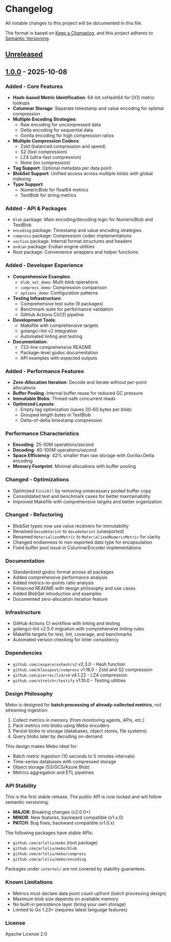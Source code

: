 # Changelog

All notable changes to this project will be documented in this file.

The format is based on [Keep a Changelog](https://keepachangelog.com/en/1.1.0/),
and this project adheres to [Semantic Versioning](https://semver.org/spec/v2.0.0.html).

## [Unreleased]

## [1.0.0] - 2025-10-08

### Added - Core Features
- **Hash-based Metric Identification**: 64-bit xxHash64 for O(1) metric lookups
- **Columnar Storage**: Separate timestamp and value encoding for optimal compression
- **Multiple Encoding Strategies**:
  - Raw encoding for uncompressed data
  - Delta encoding for sequential data
  - Gorilla encoding for high compression ratios
- **Multiple Compression Codecs**:
  - Zstd (balanced compression and speed)
  - S2 (fast compression)
  - LZ4 (ultra-fast compression)
  - None (no compression)
- **Tag Support**: Optional metadata per data point
- **BlobSet Support**: Unified access across multiple blobs with global indexing
- **Type Support**:
  - NumericBlob for float64 metrics
  - TextBlob for string metrics

### Added - API & Packages
- `blob` package: Main encoding/decoding logic for NumericBlob and TextBlob
- `encoding` package: Timestamp and value encoding strategies
- `compress` package: Compression codec implementations
- `section` package: Internal format structures and headers
- `endian` package: Endian engine utilities
- Root package: Convenience wrappers and helper functions

### Added - Developer Experience
- **Comprehensive Examples**:
  - `blob_set_demo`: Multi-blob operations
  - `compress_demo`: Compression comparison
  - `options_demo`: Configuration patterns
- **Testing Infrastructure**:
  - Comprehensive test suite (9 packages)
  - Benchmark suite for performance validation
  - GitHub Actions CI/CD pipeline
- **Development Tools**:
  - Makefile with comprehensive targets
  - golangci-lint v2 integration
  - Automated linting and testing
- **Documentation**:
  - 723-line comprehensive README
  - Package-level godoc documentation
  - API examples with expected outputs

### Added - Performance Features
- **Zero-Allocation Iteration**: Decode and iterate without per-point allocations
- **Buffer Pooling**: Internal buffer reuse for reduced GC pressure
- **Immutable Blobs**: Thread-safe concurrent reads
- **Optimized Layouts**:
  - Empty tag optimization (saves 20-60 bytes per blob)
  - Grouped length bytes in TextBlob
  - Delta-of-delta timestamp compression

### Performance Characteristics
- **Encoding**: 25-50M operations/second
- **Decoding**: 40-100M operations/second
- **Space Efficiency**: 42% smaller than raw storage with Gorilla+Delta encoding
- **Memory Footprint**: Minimal allocations with buffer pooling

### Changed - Optimizations
- Optimized `Finish()` by removing unnecessary pooled buffer copy
- Consolidated test and benchmark cases for better maintainability
- Improved Makefile with comprehensive targets and better organization

### Changed - Refactoring
- BlobSet types now use value receivers for immutability
- Renamed `DecodeVarint` to `decodeVarint` (unexported)
- Renamed `MaterializedMetric` to `MaterializedNumericMetric` for clarity
- Changed endianness to non-exported data type for encapsulation
- Fixed buffer pool issue in ColumnarEncoder implementations

### Documentation
- Standardized godoc format across all packages
- Added comprehensive performance analysis
- Added metrics-to-points ratio analysis
- Enhanced README with design philosophy and use cases
- Added BlobSet introduction and examples
- Documented zero-allocation iteration feature

### Infrastructure
- GitHub Actions CI workflow with linting and testing
- golangci-lint v2.5.0 migration with comprehensive linting rules
- Makefile targets for test, lint, coverage, and benchmarks
- Automated version checking for linter consistency

### Dependencies
- `github.com/cespare/xxhash/v2` v2.3.0 - Hash function
- `github.com/klauspost/compress` v1.18.0 - Zstd and S2 compression
- `github.com/pierrec/lz4/v4` v4.1.22 - LZ4 compression
- `github.com/stretchr/testify` v1.10.0 - Testing utilities

### Design Philosophy
Mebo is designed for **batch processing of already-collected metrics**, not streaming ingestion:
1. Collect metrics in memory (from monitoring agents, APIs, etc.)
2. Pack metrics into blobs using Mebo encoders
3. Persist blobs to storage (databases, object stores, file systems)
4. Query blobs later by decoding on-demand

This design makes Mebo ideal for:
- Batch metric ingestion (10 seconds to 5 minutes intervals)
- Time-series databases with compressed storage
- Object storage (S3/GCS/Azure Blob)
- Metrics aggregation and ETL pipelines

### API Stability
This is the first stable release. The public API is now locked and will follow semantic versioning:
- **MAJOR**: Breaking changes (v2.0.0+)
- **MINOR**: New features, backward compatible (v1.x.0)
- **PATCH**: Bug fixes, backward compatible (v1.0.x)

The following packages have stable APIs:
- `github.com/arloliu/mebo` (root package)
- `github.com/arloliu/mebo/blob`
- `github.com/arloliu/mebo/compress`
- `github.com/arloliu/mebo/encoding`

Packages under `internal/` are not covered by stability guarantees.

### Known Limitations
- Metrics must declare data point count upfront (batch processing design)
- Maximum blob size depends on available memory
- No built-in persistence layer (bring your own storage)
- Limited to Go 1.23+ (requires latest language features)

### License
Apache License 2.0

[Unreleased]: https://github.com/arloliu/mebo/compare/v1.0.0...HEAD
[1.0.0]: https://github.com/arloliu/mebo/releases/tag/v1.0.0
